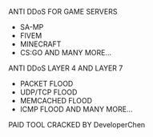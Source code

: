 ANTI DDoS FOR GAME SERVERS
- SA-MP
- FIVEM
- MINECRAFT
- CS:GO AND MANY MORE...


ANTI DDoS LAYER 4 AND LAYER 7
- PACKET FLOOD
- UDP/TCP FLOOD
- MEMCACHED FLOOD
- ICMP FLOOD AND MANY MORE...

PAID TOOL
CRACKED BY DeveloperChen
